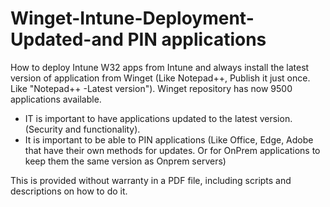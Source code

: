 # Winget-Intune-Deployment-Updated-and PIN applications
How to deploy Intune W32 apps from Intune and always install the latest version of application from Winget (Like Notepad++, Publish it just once. Like "Notepad++ -Latest version").
Winget repository has now 9500 applications available.

 * IT is important to have applications updated to the latest version. (Security and functionality).
 * It is important to be able to PIN applications (Like Office, Edge, Adobe that have their own methods for updates. Or for OnPrem applications to keep them the same version as Onprem servers)

This is provided without warranty in a PDF file, including scripts and descriptions on how to do it.



